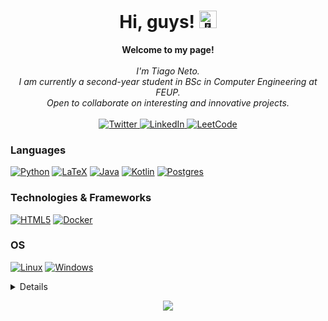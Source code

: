 <h1 align="center">Hi, guys! <img src="https://github.com/wervlad/wervlad/assets/24524555/766d336d-b87d-44ba-807c-c51de2bc6b4d" width="28px" alt="👋"></h1>
<p align="center">
    <b>Welcome to my page!</b><br><br>
    <i>
        I'm Tiago Neto.<br>
        I am currently a second-year student in BSc in Computer Engineering at FEUP.<br>
        Open to collaborate on interesting and innovative projects.<br>
    </i><br>
      <a href="https://www.twitter.com/MrNeto17">
        <img src="https://img.shields.io/badge/Twitter-%231DA1F2.svg?style=flat-square&logo=Twitter&logoColor=white" alt="Twitter">
    <a href="https://www.linkedin.com/in/tiago-neto-a6a2b11a8/">
        <img src="https://img.shields.io/badge/LinkedIn-blue?style=flat-square&logo=linkedin" alt="LinkedIn">
    <a href="https://leetcode.com/mrneto1710">
        <img src="https://img.shields.io/badge/LeetCode-blue?style=flat-square&logo=LeetCode" alt="LeetCode">
    </a>
</p>

### Languages
[![Python](https://img.shields.io/badge/python-black?style=for-the-badge&logo=python)](https://github.com/MrNeto17)
[![LaTeX](https://img.shields.io/badge/latex-%23008080.svg?style=for-the-badge&logo=latex&logoColor=blackc)](https://github.com/MrNeto17)
[![Java](https://img.shields.io/badge/java-black?style=for-the-badge&logo=openjdk)](https://github.com/MrNeto17)
[![Kotlin](https://img.shields.io/badge/kotlin-black?style=for-the-badge&logo=kotlin)](https://github.com/MrNeto17)
[![Postgres](https://img.shields.io/badge/postgres-%23316192.svg?style=for-the-badge&logo=postgresql&logoColor=white)](https://github.com/MrNeto17)



### Technologies & Frameworks
[![HTML5](https://img.shields.io/badge/html5-black?style=for-the-badge&logo=html5)](https://hub.docker.com/u/wervlad)
[![Docker](https://img.shields.io/badge/docker-black?style=for-the-badge&logo=docker)](https://hub.docker.com/u/wervlad)

### OS
[![Linux](https://img.shields.io/badge/linux-black?style=for-the-badge&logo=Linux)](https://github.com/wervlad)
[![Windows](https://img.shields.io/badge/Windows-black?style=for-the-badge&logo=Windows)](https://github.com/wervlad)

<details>
<p align="center">
  <a href="https://github.com/MrNeto17">
    <img src="http://github-profile-summary-cards.vercel.app/api/cards/profile-details?username=MrNeto17&theme=transparent" />
  </a>
  <a href="https://github.com/MrNeto17">
    <img src="https://github-readme-streak-stats.herokuapp.com/?user=MrNeto17&hide_border=true&card_width=338&theme=transparent" />
  </a>
  <a href="https://github.com/MrNeto17">
    <img src="http://github-profile-summary-cards.vercel.app/api/cards/stats?username=MrNeto17&theme=transparent" />
  </a>
  <a href="https://github.com/MrNeto17">
    <img src="https://github-readme-stats.vercel.app/api/top-langs/?username=MrNeto17&langs_count=10&exclude_repo=&hide=jupyter%20notebook,vim%20script,cmake,makefile,batchfile,emacs%20lisp,css,html&layout=default&card_width=699&hide_border=true&theme=transparent" />
  </a>
</p>
</details>

<p align="center">
  <a href="https://github.com/MrNeto17">
    <img src="https://komarev.com/ghpvc/?username=MrNeto17&color=blue&style=flat)" />
  </a>
</p>
<!--

- 🔭 I’m currently working on ...
- 🌱 I’m currently learning ...
- 👯 I’m looking to collaborate on ...
- 🤔 I’m looking for help with ...
- 💬 Ask me about ...
- 📫 How to reach me: ...
- 😄 Pronouns: ...
- ⚡ Fun fact: ...
-->
